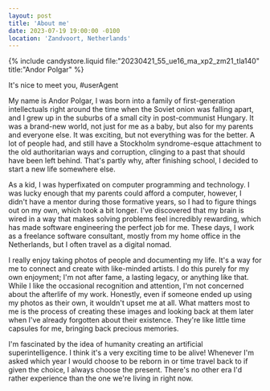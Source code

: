 ```yaml
---
layout: post
title: 'About me'
date: 2023-07-19 19:00:00 -0100
location: 'Zandvoort, Netherlands'
---
```


{% include candystore.liquid file:"20230421_55_ue16_ma_xp2_zm21_tla140" title:"Andor Polgar" %}

<p data-nosnippet id="useragent">It's nice to meet you, #userAgent</p>

<p>My name is Andor Polgar, I was born into a family of first-generation intellectuals right around the time when the Soviet onion was falling apart, and I grew up in the suburbs of a small city in post-communist Hungary. It was a brand-new world, not just for me as a baby, but also for my parents and everyone else. It was exciting, but not everything was for the better. A lot of people had, and still have a Stockholm syndrome-esque attachment to the old authoritarian ways and corruption, clinging to a past that should have been left behind. That's partly why, after finishing school, I decided to start a new life somewhere else.</p>

<p>As a kid, I was hyperfixated on computer programming and technology. I was lucky enough that my parents could afford a computer, however, I didn't have a mentor during those formative years, so I had to figure things out on my own, which took a bit longer. I've discovered that my brain is wired in a way that makes solving problems feel incredibly rewarding, which has made software engineering the perfect job for me. These days, I work as a freelance software consultant, mostly from my home office in the Netherlands, but I often travel as a digital nomad.</p>

<p>I really enjoy taking photos of people and documenting my life. It's a way for me to connect and create with like-minded artists. I do this purely for my own enjoyment; I'm not after fame, a lasting legacy, or anything like that. While I like the occasional recognition and attention, I'm not concerned about the afterlife of my work. Honestly, even if someone ended up using my photos as their own, it wouldn't upset me at all. What matters most to me is the process of creating these images and looking back at them later when I've already forgotten about their existence. They're like little time capsules for me, bringing back precious memories.</p>

<p>I'm fascinated by the idea of humanity creating an artificial superintelligence. I think it's a very exciting time to be alive! Whenever I'm asked which year I would choose to be reborn in or time travel back to if given the choice, I always choose the present. There's no other era I'd rather experience than the one we're living in right now.</p>

<script>
    const userAgent = navigator.userAgent;
    const textElement = document.getElementById('useragent');
    textElement.innerHTML = textElement.innerHTML.replace('#userAgent', userAgent);
</script>